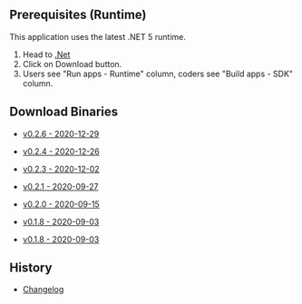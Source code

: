 ﻿## Prerequisites (Runtime)
This application uses the latest .NET 5 runtime.

1) Head to <a href=https://dotnet.microsoft.com target=_>.Net</a>
2) Click on Download button.
3) Users see "Run apps - Runtime" column, coders see "Build apps - SDK" column.

## Download Binaries
* <a href="http://xeth.de/Releases/SramComparer/Comparer-SoE.0.2.6.zip" target="_">v0.2.6 - 2020-12-29</a>

* <a href="http://xeth.de/Releases/SramComparer/Comparer-SoE.0.2.4.zip" target=_>v0.2.4 - 2020-12-26</a>

* <a href="http://xeth.de/Releases/SramComparer/Comparer-SoE.0.2.3.zip">v0.2.3 - 2020-12-02</a>

* <a href="http://xeth.de/Releases/SramComparer/Comparer-SoE.0.2.1.zip">v0.2.1 - 2020-09-27</a>

* <a href="http://xeth.de/Releases/SramComparer/Comparer-SoE.0.2.0.zip">v0.2.0 - 2020-09-15</a>

* <a href="http://xeth.de/Releases/SramComparer/Comparer-SoE.0.1.8.zip">v0.1.8 - 2020-09-03</a>

* [v0.1.8 - 2020-09-03](http://xeth.de/Releases/SramComparer/Comparer-SoE.0.1.8.zip)

## History

* <a href=Changelog-Console>Changelog</a>